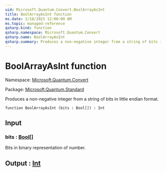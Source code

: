 ```yaml
---
uid: Microsoft.Quantum.Convert.BoolArrayAsInt
title: BoolArrayAsInt function
ms.date: 2/18/2021 12:00:00 AM
ms.topic: managed-reference
qsharp.kind: function
qsharp.namespace: Microsoft.Quantum.Convert
qsharp.name: BoolArrayAsInt
qsharp.summary: Produces a non-negative integer from a string of bits in little endian format.
---
```


# BoolArrayAsInt function

Namespace: [Microsoft.Quantum.Convert](xref:Microsoft.Quantum.Convert)

Package: [Microsoft.Quantum.Standard](https://nuget.org/packages/Microsoft.Quantum.Standard)


Produces a non-negative integer from a string of bits in little endian format.

```qsharp
function BoolArrayAsInt (bits : Bool[]) : Int
```


## Input

### bits : [Bool](xref:microsoft.quantum.lang-ref.bool)[]

Bits in binary representation of number.



## Output : [Int](xref:microsoft.quantum.lang-ref.int)

